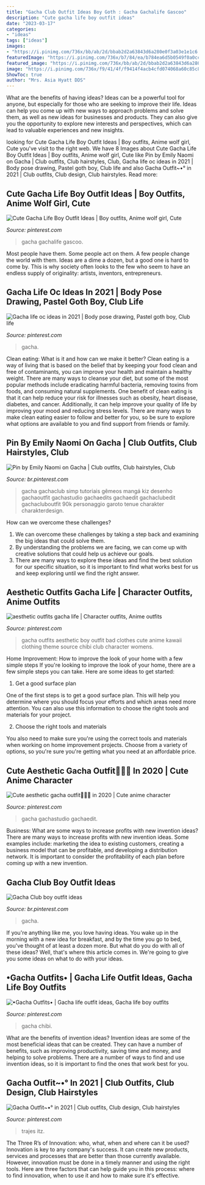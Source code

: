 ```yaml
---
title: "Gacha Club Outfit Ideas Boy Goth : Gacha Gachalife Gascoo"
description: "Cute gacha life boy outfit ideas"
date: "2023-03-17"
categories:
- "ideas"
tags: ["ideas"]
images:
- "https://i.pinimg.com/736x/bb/ab/2d/bbab2d2a63843d6a280e0f3a03e1e1c6.jpg"
featuredImage: "https://i.pinimg.com/736x/b7/84/ea/b784ea6d5b0549f0a0cca73120d8f7db.jpg"
featured_image: "https://i.pinimg.com/736x/bb/ab/2d/bbab2d2a63843d6a280e0f3a03e1e1c6.jpg"
image: "https://i.pinimg.com/736x/f9/41/4f/f9414f4acb4cfd074068a60c85c8c110.jpg"
ShowToc: true
author: "Mrs. Asia Hyatt DDS"
---
```



What are the benefits of having ideas?
Ideas can be a powerful tool for anyone, but especially for those who are seeking to improve their life. Ideas can help you come up with new ways to approach problems and solve them, as well as new ideas for businesses and products. They can also give you the opportunity to explore new interests and perspectives, which can lead to valuable experiences and new insights.

	

		
looking for Cute Gacha Life Boy Outfit Ideas | Boy outfits, Anime wolf girl, Cute you've visit to the right web. We have 8 Images about Cute Gacha Life Boy Outfit Ideas | Boy outfits, Anime wolf girl, Cute like Pin by Emily Naomi on Gacha | Club outfits, Club hairstyles, Club, Gacha life oc ideas in 2021 | Body pose drawing, Pastel goth boy, Club life and also Gacha Outfit~•° in 2021 | Club outfits, Club design, Club hairstyles. Read more:
		
    
## Cute Gacha Life Boy Outfit Ideas | Boy Outfits, Anime Wolf Girl, Cute

<img loading=lazy src="https://i.pinimg.com/736x/ce/8c/19/ce8c19bea10f082fa16adeec8a779c66.jpg" onerror="this.onerror=null;this.src='https://tse1.mm.bing.net/th?id=OIP.W7rJQ5VwezdB75bD1fZ24AHaEi&amp;pid=15.1';" alt="Cute Gacha Life Boy Outfit Ideas | Boy outfits, Anime wolf girl, Cute">

_Source: pinterest.com_

>gacha gachalife gascoo. 

	

Most people have them. Some people act on them. A few people change the world with them. Ideas are a dime a dozen, but a good one is hard to come by. This is why society often looks to the few who seem to have an endless supply of originality: artists, inventors, entrepreneurs.

    
## Gacha Life Oc Ideas In 2021 | Body Pose Drawing, Pastel Goth Boy, Club Life

<img loading=lazy src="https://i.pinimg.com/736x/9d/2a/52/9d2a52708a45065b3512f1d0acfd2d50.jpg" onerror="this.onerror=null;this.src='https://tse3.mm.bing.net/th?id=OIP.cM9xKgaev5oMDnJcg5atpwHaJp&amp;pid=15.1';" alt="Gacha life oc ideas in 2021 | Body pose drawing, Pastel goth boy, Club life">

_Source: pinterest.com_

>gacha. 

	

Clean eating: What is it and how can we make it better?
Clean eating is a way of living that is based on the belief that by keeping your food clean and free of contaminants, you can improve your health and maintain a healthy weight. There are many ways to cleanse your diet, but some of the most popular methods include eradicating harmful bacteria, removing toxins from foods, and consuming natural supplements.
One benefit of clean eating is that it can help reduce your risk for illnesses such as obesity, heart disease, diabetes, and cancer. Additionally, it can help improve your quality of life by improving your mood and reducing stress levels. There are many ways to make clean eating easier to follow and better for you, so be sure to explore what options are available to you and find support from friends or family.

    
## Pin By Emily Naomi On Gacha | Club Outfits, Club Hairstyles, Club

<img loading=lazy src="https://i.pinimg.com/736x/f9/41/4f/f9414f4acb4cfd074068a60c85c8c110.jpg" onerror="this.onerror=null;this.src='https://tse3.mm.bing.net/th?id=OIP.mDecAaTji6A3CAtTTUyZWQHaHI&amp;pid=15.1';" alt="Pin by Emily Naomi on Gacha | Club outfits, Club hairstyles, Club">

_Source: br.pinterest.com_

>gacha gachaclub simp tutoriais gêmeos mangá kiz desenho gachaoutfit gachastudio gachaedits gachaedit gachaclubedit gachacluboutfit 90k personaggio garoto tenue charakter charakterdesign. 

	

How can we overcome these challenges?
1. We can overcome these challenges by taking a step back and examining the big ideas that could solve them.
2. By understanding the problems we are facing, we can come up with creative solutions that could help us achieve our goals.
3. There are many ways to explore these ideas and find the best solution for our specific situation, so it is important to find what works best for us and keep exploring until we find the right answer.

    
## Aesthetic Outfits Gacha Life | Character Outfits, Anime Outfits

<img loading=lazy src="https://i.pinimg.com/736x/b7/84/ea/b784ea6d5b0549f0a0cca73120d8f7db.jpg" onerror="this.onerror=null;this.src='https://tse4.mm.bing.net/th?id=OIP.6PKMjmg75RP1nnEsL2jYxAHaHW&amp;pid=15.1';" alt="aesthetic outfits gacha life | Character outfits, Anime outfits">

_Source: pinterest.com_

>gacha outfits aesthetic boy outfit bad clothes cute anime kawaii clothing theme source chibi club character womens. 

	

Home Improvement: How to improve the look of your home with a few simple steps
If you're looking to improve the look of your home, there are a few simple steps you can take. Here are some ideas to get started:
1. Get a good surface plan

One of the first steps is to get a good surface plan. This will help you determine where you should focus your efforts and which areas need more attention. You can also use this information to choose the right tools and materials for your project.

2. Choose the right tools and materials

You also need to make sure you're using the correct tools and materials when working on home improvement projects. Choose from a variety of options, so you're sure you're getting what you need at an affordable price.


    
## Cute Aesthetic Gacha Outfit🥴🤚🏻 In 2020 | Cute Anime Character

<img loading=lazy src="https://i.pinimg.com/736x/22/01/e1/2201e1057c93a9cf341fe29de77cc209.jpg" onerror="this.onerror=null;this.src='https://tse2.mm.bing.net/th?id=OIP.VDKX-f2hPzSsEbhtluhKCQHaEK&amp;pid=15.1';" alt="Cute aesthetic gacha outfit🥴🤚🏻 in 2020 | Cute anime character">

_Source: pinterest.com_

>gacha gachastudio gachaedit. 

	

Business: What are some ways to increase profits with new invention ideas?
There are many ways to increase profits with new invention ideas. Some examples include: marketing the idea to existing customers, creating a business model that can be profitable, and developing a distribution network. It is important to consider the profitability of each plan before coming up with a new invention.

    
## Gacha Club Boy Outfit Ideas

<img loading=lazy src="https://i.pinimg.com/736x/9f/45/5e/9f455e7c5befbf7e0945acaa6bf16124.jpg" onerror="this.onerror=null;this.src='https://tse1.mm.bing.net/th?id=OIP.uXNXD2yXMH_MzcAfB1kTHgHaFl&amp;pid=15.1';" alt="Gacha Club boy outfit ideas">

_Source: br.pinterest.com_

>gacha. 

	

If you're anything like me, you love having ideas. You wake up in the morning with a new idea for breakfast, and by the time you go to bed, you've thought of at least a dozen more. But what do you do with all of these ideas? Well, that's where this article comes in. We're going to give you some ideas on what to do with your ideas.

    
## •Gacha Outfits• | Gacha Life Outfit Ideas, Gacha Life Boy Outfits

<img loading=lazy src="https://i.pinimg.com/736x/eb/38/f0/eb38f094b5173a7f4bd978382f8a347d.jpg" onerror="this.onerror=null;this.src='https://tse4.mm.bing.net/th?id=OIP.UWUbYVaD_B_HBltB6l1WLgHaGz&amp;pid=15.1';" alt="•Gacha Outfits• | Gacha life outfit ideas, Gacha life boy outfits">

_Source: pinterest.com_

>gacha chibi. 

	

What are the benefits of invention ideas?
Invention ideas are some of the most beneficial ideas that can be created. They can have a number of benefits, such as improving productivity, saving time and money, and helping to solve problems. There are a number of ways to find and use invention ideas, so it is important to find the ones that work best for you.

    
## Gacha Outfit~•° In 2021 | Club Outfits, Club Design, Club Hairstyles

<img loading=lazy src="https://i.pinimg.com/736x/bb/ab/2d/bbab2d2a63843d6a280e0f3a03e1e1c6.jpg" onerror="this.onerror=null;this.src='https://tse4.mm.bing.net/th?id=OIP.FyW6g6V4Ao7OsAol8xYV7gHaHS&amp;pid=15.1';" alt="Gacha Outfit~•° in 2021 | Club outfits, Club design, Club hairstyles">

_Source: pinterest.com_

>trajes itz. 

	

The Three R’s of Innovation: who, what, when and where can it be used?
Innovation is key to any company's success. It can create new products, services and processes that are better than those currently available. However, innovation must be done in a timely manner and using the right tools. Here are three factors that can help guide you in this process: where to find innovation, when to use it and how to make sure it's effective.

